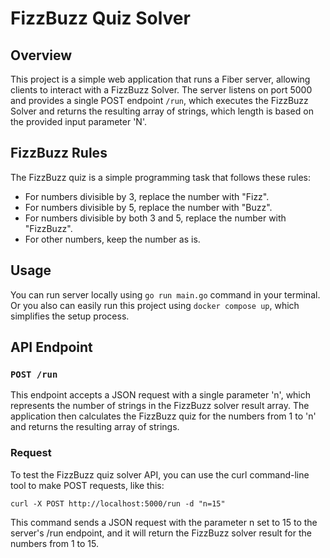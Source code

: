 # FizzBuzz Quiz Solver

## Overview

This project is a simple web application that runs a Fiber server, allowing clients to interact with a FizzBuzz Solver. 
The server listens on port 5000 and provides a single POST endpoint `/run`, which executes the FizzBuzz Solver and returns the resulting array of strings, which length is based on the provided input parameter 'N'.

## FizzBuzz Rules

The FizzBuzz quiz is a simple programming task that follows these rules:

* For numbers divisible by 3, replace the number with "Fizz".
* For numbers divisible by 5, replace the number with "Buzz".
* For numbers divisible by both 3 and 5, replace the number with "FizzBuzz".
* For other numbers, keep the number as is.

## Usage

You can run server locally using `go run main.go` command in your terminal.
Or you also can easily run this project using `docker compose up`, which simplifies the setup process.

## API Endpoint

### `POST /run`

This endpoint accepts a JSON request with a single parameter 'n', which represents the number of strings in the FizzBuzz solver result array. 
The application then calculates the FizzBuzz quiz for the numbers from 1 to 'n' and returns the resulting array of strings.

### Request

To test the FizzBuzz quiz solver API, you can use the curl command-line tool to make POST requests, like this:

`curl -X POST http://localhost:5000/run -d "n=15"`

This command sends a JSON request with the parameter n set to 15 to the server's /run endpoint, and it will return the FizzBuzz solver result for the numbers from 1 to 15.
